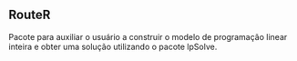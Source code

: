 ## RouteR
Pacote para auxiliar o usuário a construir o modelo de programação linear inteira e obter uma solução utilizando o pacote lpSolve.
